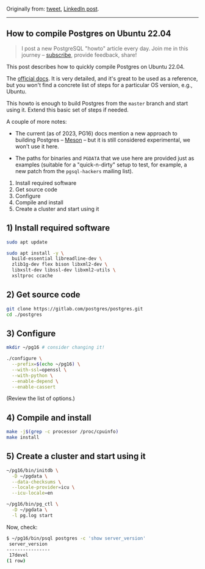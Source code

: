 Originally from: [tweet](https://twitter.com/samokhvalov/status/1716359165806035147), [LinkedIn post]().

---

## How to compile Postgres on Ubuntu 22.04

> I post a new PostgreSQL "howto" article every day. Join me in this
> journey – [subscribe](https://twitter.com/samokhvalov/), provide feedback, share!

This post describes how to quickly compile Postgres on Ubuntu 22.04.

The [official docs](https://postgresql.org/docs/current/installation.html). It is very detailed, and it's great to be
used as a reference, but you won't find a concrete list of steps for a particular OS version, e.g., Ubuntu.

This howto is enough to build Postgres from the `master` branch and start using it. Extend this basic set of steps if
needed.

A couple of more notes:

- The current (as of 2023, PG16) docs mention a new approach to building Postgres – [Meson](https://mesonbuild.com/) –
  but it is still considered experimental, we won't use it here.

- The paths for binaries and `PGDATA` that we use here are provided just as examples (suitable for a "quick-n-dirty"
  setup to test, for example, a new patch from the `pgsql-hackers` mailing list).

1. Install required software
2. Get source code
3. Configure
4. Compile and install
5. Create a cluster and start using it

## 1) Install required software

```bash
sudo apt update

sudo apt install -y \
  build-essential libreadline-dev \
  zlib1g-dev flex bison libxml2-dev \
  libxslt-dev libssl-dev libxml2-utils \
  xsltproc ccache
```

## 2) Get source code

```bash
git clone https://gitlab.com/postgres/postgres.git
cd ./postgres
```

## 3) Configure

```bash
mkdir ~/pg16 # consider changing it!

./configure \
  --prefix=$(echo ~/pg16) \
  --with-ssl=openssl \
  --with-python \
  --enable-depend \
  --enable-cassert
```

(Review the list of options.)

## 4) Compile and install

```bash
make -j$(grep -c processor /proc/cpuinfo)
make install
```

## 5) Create a cluster and start using it

```bash
~/pg16/bin/initdb \
  -D ~/pgdata \
  --data-checksums \
  --locale-provider=icu \
  --icu-locale=en

~/pg16/bin/pg_ctl \
  -D ~/pgdata \
  -l pg.log start
```

Now, check:

```bash
$ ~/pg16/bin/psql postgres -c 'show server_version'
 server_version
----------------
 17devel
(1 row)
```
